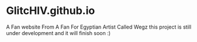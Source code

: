 # GlitcHIV.github.io
A Fan website From A Fan For Egyptian Artist Called Wegz
this project is still under development and it will finish soon :)
